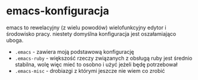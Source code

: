 # emacs-konfiguracja
emacs to rewelacyjny (z wielu powodów) wielofunkcyjny edytor i środowisko pracy. niestety domyślna konfiguracja jest oszałamiająco uboga.

 - `.emacs` - zawiera moją podstawową konfigurację
 - `.emacs-ruby` - większość rzeczy związanych z obsługą ruby jest średnio stabilna, wolę więc mieć to osobno i użyć jeżeli będę potrzebował
 - `.emacs-misc` - drobiazgi z którymi jeszcze nie wiem co zrobić
